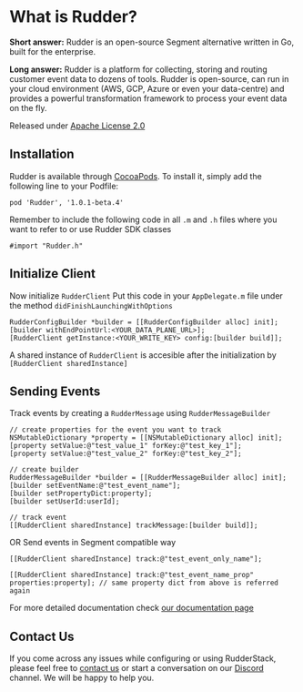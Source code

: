 # What is Rudder?

**Short answer:** 
Rudder is an open-source Segment alternative written in Go, built for the enterprise.

**Long answer:** 
Rudder is a platform for collecting, storing and routing customer event data to dozens of tools. Rudder is open-source, can run in your cloud environment (AWS, GCP, Azure or even your data-centre) and provides a powerful transformation framework to process your event data on the fly.

Released under [Apache License 2.0](https://www.apache.org/licenses/LICENSE-2.0)

## Installation
Rudder is available through [CocoaPods](https://cocoapods.org). 
To install it, simply add the following line to your Podfile:
```xcode
pod 'Rudder', '1.0.1-beta.4'
```
Remember to include the following code in all `.m` and `.h` files where you want to refer to or use Rudder SDK classes
```xcode
#import "Rudder.h"
```

## Initialize Client
Now initialize ```RudderClient```
Put this code in your ```AppDelegate.m``` file under the method ```didFinishLaunchingWithOptions```

```xcode
RudderConfigBuilder *builder = [[RudderConfigBuilder alloc] init];
[builder withEndPointUrl:<YOUR_DATA_PLANE_URL>];
[RudderClient getInstance:<YOUR_WRITE_KEY> config:[builder build]];
```
A shared instance of ```RudderClient``` is accesible after the initialization by ```[RudderClient sharedInstance]```
## Sending Events
Track events by creating a ```RudderMessage``` using ```RudderMessageBuilder```
```xcode
// create properties for the event you want to track
NSMutableDictionary *property = [[NSMutableDictionary alloc] init];
[property setValue:@"test_value_1" forKey:@"test_key_1"];
[property setValue:@"test_value_2" forKey:@"test_key_2"];

// create builder
RudderMessageBuilder *builder = [[RudderMessageBuilder alloc] init];
[builder setEventName:@"test_event_name"];
[builder setPropertyDict:property];
[builder setUserId:userId];

// track event
[[RudderClient sharedInstance] trackMessage:[builder build]];
```
OR
Send events in Segment compatible way
```xcode
[[RudderClient sharedInstance] track:@"test_event_only_name"];

[[RudderClient sharedInstance] track:@"test_event_name_prop" properties:property]; // same property dict from above is referred again
```

For more detailed documentation check [our documentation page](https://docs.rudderlabs.com/sdk-integration-guide/getting-started-with-ios-sdk)

## Contact Us
If you come across any issues while configuring or using RudderStack, please feel free to [contact us](https://rudderstack.com/contact/) or start a conversation on our [Discord](https://discordapp.com/invite/xNEdEGw) channel. We will be happy to help you.
